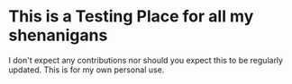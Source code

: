 # This is a Testing Place for all my shenanigans
I don't expect any contributions nor should you expect this to be regularly updated.
This is for my own personal use.